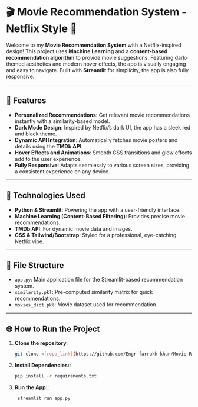 # 🎬 Movie Recommendation System - Netflix Style 🍿

Welcome to my **Movie Recommendation System** with a Netflix-inspired design! This project uses **Machine Learning** and a **content-based recommendation algorithm** to provide movie suggestions. Featuring dark-themed aesthetics and modern hover effects, the app is visually engaging and easy to navigate. Built with **Streamlit** for simplicity, the app is also fully responsive.

---

## 🌟 Features

- **Personalized Recommendations**: Get relevant movie recommendations instantly with a similarity-based model.
- **Dark Mode Design**: Inspired by Netflix’s dark UI, the app has a sleek red and black theme.
- **Dynamic API Integration**: Automatically fetches movie posters and details using the **TMDb API**.
- **Hover Effects and Animations**: Smooth CSS transitions and glow effects add to the user experience.
- **Fully Responsive**: Adapts seamlessly to various screen sizes, providing a consistent experience on any device.

---

## 🚀 Technologies Used

- **Python & Streamlit**: Powering the app with a user-friendly interface.
- **Machine Learning (Content-Based Filtering)**: Provides precise movie recommendations.
- **TMDb API**: For dynamic movie data and images.
- **CSS & Tailwind/Bootstrap**: Styled for a professional, eye-catching Netflix vibe.

---

## 📂 File Structure

- `app.py`: Main application file for the Streamlit-based recommendation system.
- `similarity.pkl`: Pre-computed similarity matrix for quick recommendations.
- `movies_dict.pkl`: Movie dataset used for recommendation.

---
## 🌐 How to Run the Project

1. **Clone the repository**:
   ```bash
   git clone <[repo_link](https://github.com/Engr-farrukh-khan/Movie-Recommendation-System)>
2. **Install Dependencies:**:
   ```bash
   pip install -r requirements.txt
3. **Run the App:**:
   ```bash
    streamlit run app.py
